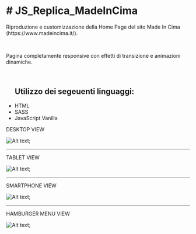 <h1># JS_Replica_MadeInCima</h1>

<p>Riproduzione e customizzazione della Home Page del sito Made In Cima (https://www.madeincima.it/).</p><br>
<p>Pagina completamente responsive con effetti di transizione e animazioni dinamiche.</p><br>

<ul>
  <h2> Utilizzo dei segeuenti linguaggi: </h2>
  <li> HTML </li>
  <li> SASS </li>
  <li> JavaScript Vanilla </li>
</ul>

DESKTOP VIEW

![Alt text](https://github.com/gabrisca/JS_Replica_MadeInCima/blob/master/assets/img/introduction/large%20devices.png?raw=true);

<hr>

TABLET VIEW

![Alt text](https://github.com/gabrisca/JS_Replica_MadeInCima/blob/master/assets/img/introduction/medium%20devices.png?raw=true);

<hr>

SMARTPHONE VIEW

![Alt text](https://github.com/gabrisca/JS_Replica_MadeInCima/blob/master/assets/img/introduction/x-small%20devices.png?raw=true);


<hr>

HAMBURGER MENU VIEW

![Alt text](https://github.com/gabrisca/JS_Replica_MadeInCima/blob/master/assets/img/introduction/xs-menu.png?raw=true);
